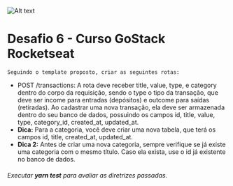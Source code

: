![Alt text](https://github.com/diegoMasin/maximumtech/blob/master/assets/img/logo-colorida.png)<br>

# Desafio 6 - Curso GoStack Rocketseat

```Seguindo o template proposto, criar as seguintes rotas:```
- POST /transactions: A rota deve receber title, value, type, e category dentro do corpo da requisição, sendo o type o tipo da transação, que deve ser income para entradas (depósitos) e outcome para saídas (retiradas). Ao cadastrar uma nova transação, ela deve ser armazenada dentro do seu banco de dados, possuindo os campos id, title, value, type, category_id, created_at, updated_at.
- **Dica:** Para a categoria, você deve criar uma nova tabela, que terá os campos id, title, created_at, updated_at.
- **Dica 2:** Antes de criar uma nova categoria, sempre verifique se já existe uma categoria com o mesmo título. Caso ela exista, use o id já existente no banco de dados.

###### Executar **_yarn test_** para avaliar as diretrizes passadas.
